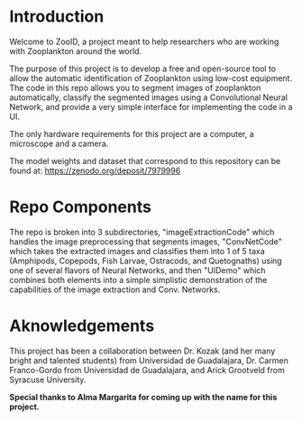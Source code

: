 # Introduction

Welcome to ZooID, a project meant to help researchers who are working with Zooplankton around the world. 

The purpose of this project is to develop a free and open-source tool to allow the automatic identification of Zooplankton using low-cost equipment. The code in this repo allows you to segment images of zooplankton automatically, classify the segmented images using a Convolutional Neural Network, and provide a very simple interface for implementing the code in a UI. 

The only hardware requirements for this project are a computer, a microscope and a camera.

The model weights and dataset that correspond to this repository can be found at: https://zenodo.org/deposit/7979996

# Repo Components

The repo is broken into 3 subdirectories, "imageExtractionCode" which handles the image preprocessing that segments images, "ConvNetCode" which takes the extracted images and classifies them into 1 of 5 taxa (Amphipods, Copepods, Fish Larvae, Ostracods, and Quetognaths) using one of several flavors of Neural Networks, and then "UIDemo" which combines both elements into a simple simplistic demonstration of the capabilities of the image extraction and Conv. Networks. 


# Aknowledgements

This project has been a collaboration between Dr. Kozak (and her many bright and talented students) from Universidad de Guadalajara, Dr. Carmen Franco-Gordo from Universidad de Guadalajara, and Arick Grootveld from Syracuse University. 


**Special thanks to Alma Margarita for coming up with the name for this project.**

